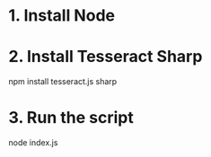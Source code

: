 # 1. Install Node
# 2. Install Tesseract Sharp
npm install tesseract.js sharp

# 3. Run the script
node index.js

